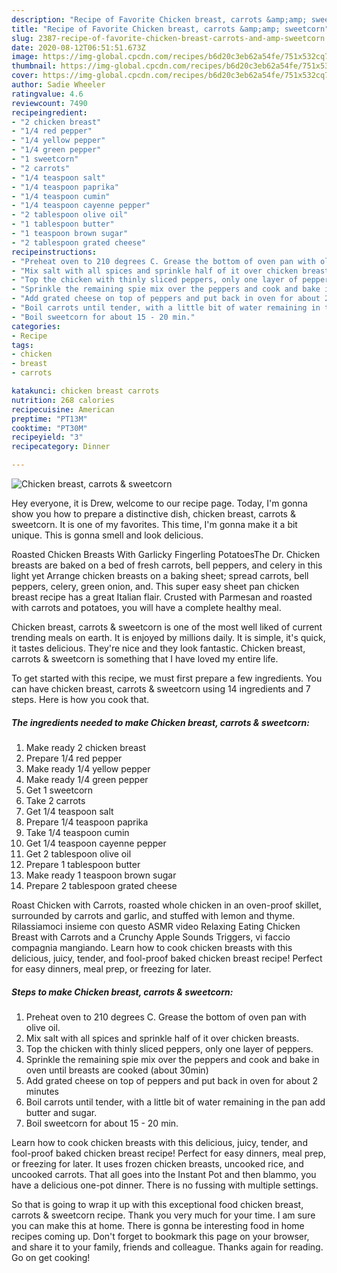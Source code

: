 ```yaml
---
description: "Recipe of Favorite Chicken breast, carrots &amp;amp; sweetcorn"
title: "Recipe of Favorite Chicken breast, carrots &amp;amp; sweetcorn"
slug: 2387-recipe-of-favorite-chicken-breast-carrots-and-amp-sweetcorn
date: 2020-08-12T06:51:51.673Z
image: https://img-global.cpcdn.com/recipes/b6d20c3eb62a54fe/751x532cq70/chicken-breast-carrots-sweetcorn-recipe-main-photo.jpg
thumbnail: https://img-global.cpcdn.com/recipes/b6d20c3eb62a54fe/751x532cq70/chicken-breast-carrots-sweetcorn-recipe-main-photo.jpg
cover: https://img-global.cpcdn.com/recipes/b6d20c3eb62a54fe/751x532cq70/chicken-breast-carrots-sweetcorn-recipe-main-photo.jpg
author: Sadie Wheeler
ratingvalue: 4.6
reviewcount: 7490
recipeingredient:
- "2 chicken breast"
- "1/4 red pepper"
- "1/4 yellow pepper"
- "1/4 green pepper"
- "1 sweetcorn"
- "2 carrots"
- "1/4 teaspoon salt"
- "1/4 teaspoon paprika"
- "1/4 teaspoon cumin"
- "1/4 teaspoon cayenne pepper"
- "2 tablespoon olive oil"
- "1 tablespoon butter"
- "1 teaspoon brown sugar"
- "2 tablespoon grated cheese"
recipeinstructions:
- "Preheat oven to 210 degrees C. Grease the bottom of oven pan with olive oil."
- "Mix salt with all spices and sprinkle half of it over chicken breasts."
- "Top the chicken with thinly sliced peppers, only one layer of peppers."
- "Sprinkle the remaining spie mix over the peppers and cook and bake in oven until breasts are cooked (about 30min)"
- "Add grated cheese on top of peppers and put back in oven for about 2 minutes"
- "Boil carrots until tender, with a little bit of water remaining in the pan add butter and sugar."
- "Boil sweetcorn for about 15 - 20 min."
categories:
- Recipe
tags:
- chicken
- breast
- carrots

katakunci: chicken breast carrots 
nutrition: 268 calories
recipecuisine: American
preptime: "PT13M"
cooktime: "PT30M"
recipeyield: "3"
recipecategory: Dinner

---
```



![Chicken breast, carrots &amp; sweetcorn](https://img-global.cpcdn.com/recipes/b6d20c3eb62a54fe/751x532cq70/chicken-breast-carrots-sweetcorn-recipe-main-photo.jpg)

Hey everyone, it is Drew, welcome to our recipe page. Today, I'm gonna show you how to prepare a distinctive dish, chicken breast, carrots &amp; sweetcorn. It is one of my favorites. This time, I'm gonna make it a bit unique. This is gonna smell and look delicious.

Roasted Chicken Breasts With Garlicky Fingerling PotatoesThe Dr. Chicken breasts are baked on a bed of fresh carrots, bell peppers, and celery in this light yet Arrange chicken breasts on a baking sheet; spread carrots, bell peppers, celery, green onion, and. This super easy sheet pan chicken breast recipe has a great Italian flair. Crusted with Parmesan and roasted with carrots and potatoes, you will have a complete healthy meal.

Chicken breast, carrots &amp; sweetcorn is one of the most well liked of current trending meals on earth. It is enjoyed by millions daily. It is simple, it's quick, it tastes delicious. They're nice and they look fantastic. Chicken breast, carrots &amp; sweetcorn is something that I have loved my entire life.


To get started with this recipe, we must first prepare a few ingredients. You can have chicken breast, carrots &amp; sweetcorn using 14 ingredients and 7 steps. Here is how you cook that.

<!--inarticleads1-->

##### The ingredients needed to make Chicken breast, carrots &amp; sweetcorn:

1. Make ready 2 chicken breast
1. Prepare 1/4 red pepper
1. Make ready 1/4 yellow pepper
1. Make ready 1/4 green pepper
1. Get 1 sweetcorn
1. Take 2 carrots
1. Get 1/4 teaspoon salt
1. Prepare 1/4 teaspoon paprika
1. Take 1/4 teaspoon cumin
1. Get 1/4 teaspoon cayenne pepper
1. Get 2 tablespoon olive oil
1. Prepare 1 tablespoon butter
1. Make ready 1 teaspoon brown sugar
1. Prepare 2 tablespoon grated cheese


Roast Chicken with Carrots, roasted whole chicken in an oven-proof skillet, surrounded by carrots and garlic, and stuffed with lemon and thyme. Rilassiamoci insieme con questo ASMR video Relaxing Eating Chicken Breast with Carrots and a Crunchy Apple Sounds Triggers, vi faccio compagnia mangiando. Learn how to cook chicken breasts with this delicious, juicy, tender, and fool-proof baked chicken breast recipe! Perfect for easy dinners, meal prep, or freezing for later. 

<!--inarticleads2-->

##### Steps to make Chicken breast, carrots &amp; sweetcorn:

1. Preheat oven to 210 degrees C. Grease the bottom of oven pan with olive oil.
1. Mix salt with all spices and sprinkle half of it over chicken breasts.
1. Top the chicken with thinly sliced peppers, only one layer of peppers.
1. Sprinkle the remaining spie mix over the peppers and cook and bake in oven until breasts are cooked (about 30min)
1. Add grated cheese on top of peppers and put back in oven for about 2 minutes
1. Boil carrots until tender, with a little bit of water remaining in the pan add butter and sugar.
1. Boil sweetcorn for about 15 - 20 min.


Learn how to cook chicken breasts with this delicious, juicy, tender, and fool-proof baked chicken breast recipe! Perfect for easy dinners, meal prep, or freezing for later. It uses frozen chicken breasts, uncooked rice, and uncooked carrots. That all goes into the Instant Pot and then blammo, you have a delicious one-pot dinner. There is no fussing with multiple settings. 

So that is going to wrap it up with this exceptional food chicken breast, carrots &amp; sweetcorn recipe. Thank you very much for your time. I am sure you can make this at home. There is gonna be interesting food in home recipes coming up. Don't forget to bookmark this page on your browser, and share it to your family, friends and colleague. Thanks again for reading. Go on get cooking!
